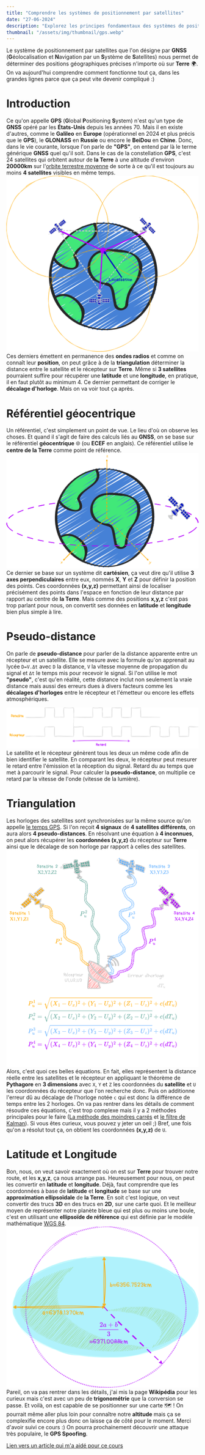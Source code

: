 ```yaml
---
title: "Comprendre les systèmes de positionnement par satellites"
date: "27-06-2024"
description: "Explorez les principes fondamentaux des systèmes de positionnement par satellites (GNSS), y compris le GPS, et comprenez comment ils déterminent des positions géographiques précises"
thumbnail: "/assets/img/thumbnail/gps.webp"
---
```

Le système de positionnement par satellites que l'on désigne par **GNSS** (**G**éolocalisation et **N**avigation par un **S**ystème de **S**atellites) nous permet de déterminer des positions géographiques précises n'importe où sur **Terre** 🌍. 
On va aujourd'hui comprendre comment fonctionne tout ça, dans les grandes lignes parce que ça peut vite devenir compliqué :) 

# Introduction
Ce qu'on appelle **GPS** (**G**lobal **P**ositioning **S**ystem) n'est qu'un type de **GNSS** opéré par les **États-Unis** depuis les années 70. Mais il en existe d'autres, comme le **Galileo** en **Europe** (opérationnel en 2024 et plus précis que le **GPS**), le **GLONASS** en **Russie** ou encore le **BeiDou** en **Chine**. 
Donc, dans le vie courante, lorsque l'on parle de **"GPS"**, on entend par là le terme générique **GNSS** quel qu'il soit.
Dans le cas de la constellation **GPS**, c'est 24 satellites qui orbitent autour de **la Terre** à une altitude d'environ **20000km** sur l'[orbite terrestre moyenne](type-orbits.html) de sorte à ce qu'il est toujours au moins **4 satellites** visibles en même temps. 
<br>
![Schema GPS](../../../assets/img/pages/space/satellite/gps/gps4.svg)
Ces derniers émettent en permanence des **ondes radios** et comme on connaît leur **position**, on peut grâce à de la **triangulation** déterminer la distance entre le satellite et le récepteur sur **Terre**. 
Même si **3 satellites** pourraient suffire pour récupérer une **latitude** et une **longitude**, en pratique, il en faut plutôt au minimum 4. Ce dernier permettant de corriger le **décalage d'horloge**. Mais on va voir tout ça après.

#  Référentiel géocentrique
Un référentiel, c'est simplement un point de vue. Le lieu d'où on observe les choses. Et quand il s'agit de faire des calculs liés au **GNSS**, on se base sur le référentiel **géocentrique** 🌐 (ou **ECEF** en anglais).
Ce référentiel utilise le **centre de la Terre** comme point de référence.  
![Schema Référentiel géocentrique](../../../assets/img/pages/space/satellite/gps/gps1.svg)
Ce dernier se base sur un système dit **cartésien**, ça veut dire qu'il utilise **3 axes perpendiculaires** entre eux, nommés **X**, **Y** et **Z** pour définir la position des points. 
Ces coordonnées **(x,y,z)** permettant ainsi de localiser précisément des points dans l'espace en fonction de leur distance par rapport au centre de **la Terre**.
Mais comme des positions **x,y,z** c'est pas trop parlant pour nous, on convertit ses données en **latitude** et **longitude** bien plus simple à lire. 

#  Pseudo-distance
On parle de **pseudo-distance** pour parler de la distance apparente entre un récepteur et un satellite. 
Elle se mesure avec la formule qu'on apprenait au lycée `D=V.Δt` avec `D` la distance, `V` la vitesse moyenne de propagation du signal et `Δt` le temps mis pour recevoir le signal. 
Si l'on utilise le mot **"pseudo"**, c'est qu'en réalité, cette distance inclut non seulement la vraie distance mais aussi des erreurs dues à divers facteurs comme les **décalages d'horloges** entre le récepteur et l'émetteur ou encore les effets atmosphériques. 

![Schema décalage d'horloge](../../../assets/img/pages/space/satellite/gps/gps3.svg)
Le satellite et le récepteur génèrent tous les deux un même code afin de bien identifier le satellite. En comparant les deux, le récepteur peut mesurer le retard entre l'émission et la réception du signal. Retard du au temps que met à parcourir le signal. 
Pour calculer la **pseudo-distance**, on multiplie ce retard par la vitesse de l'onde (vitesse de la lumière).

#  Triangulation
Les horloges des satellites sont synchronisées sur la même source qu'on appelle [le temps GPS](https://fr.wikipedia.org/wiki/Synchronisation_GPS). Si l'on reçoit **4 signaux** de **4 satellites différents**, on aura alors **4 pseudo-distances**.
En résolvant une équation à **4 inconnues**, on peut alors récupérer les **coordonnées (x,y,z)** du récepteur sur **Terre** ainsi que le décalage de son horloge par rapport à celles des satellites.
![Schema triangulation formules](../../../assets/img/pages/space/satellite/gps/gps2.svg)
Alors, c'est quoi ces belles équations. En fait, elles représentent la distance réelle entre les satellites et le récepteur en appliquant le théorème de **Pythagore** en **3 dimensions** avec `X`, `Y` et `Z` les coordonnées du **satellite** et `U` les coordonnées du récepteur que l'on recherche donc. 
Puis on additionne l'erreur dû au décalage de l'horloge notée `c` qui est donc la différence de temps entre les 2 horloges. 
On va pas rentrer dans les détails de comment résoudre ces équations, c'est trop complexe mais il y a 2 méthodes principales pour le faire ([La méthode des moindres carrés](https://fr.wikipedia.org/wiki/M%C3%A9thode_des_moindres_carr%C3%A9s) et [le filtre de Kalman](https://fr.wikipedia.org/wiki/Filtre_de_Kalman)). Si vous êtes curieux, vous pouvez y jeter un oeil ;) 
Bref, une fois qu'on a résolut tout ça, on obtient les coordonnées **(x,y,z)** de `U`. 

#  Latitude et Longitude
Bon, nous, on veut savoir exactement où on est sur **Terre** pour trouver notre route, et les **x,y,z**, ça nous arrange pas. Heureusement pour nous, on peut les convertir en **latitude** et **longitude**. 
Déjà, faut comprendre que les coordonnées à base de **latitude** et **longitude** se base sur une **approximation ellipsoïdale** de **la Terre**. En soit c'est logique, on veut convertir des trucs **3D** en des trucs en **2D**, sur une carte quoi. Et le meilleur moyen de représenter notre planète bleue qui est plus ou moins une boule, c'est en utilisant une **ellipsoïde de référence** qui est définie par le modèle mathématique [WGS 84](https://en.wikipedia.org/wiki/World_Geodetic_System#WGS_84).
<br>
![Schema WGS 84](../../../assets/img/pages/space/satellite/gps/gps5.svg)
Pareil, on va pas rentrer dans les détails, j'ai mis la page **Wikipédia** pour les curieux mais c'est avec un peu de **trigonométrie** que la conversion se passe. 
Et voilà, on est capable de se positionner sur une carte 🗺️ ! On pourrait même aller plus loin pour connaître notre **altitude** mais ça se complexifie encore plus donc on laisse ça de côté pour le moment. 
Merci d'avoir suivi ce cours :)
On pourra prochainement découvrir une attaque très populaire, le **GPS Spoofing**.

[Lien vers un article qui m'a aidé pour ce cours](https://medium.com/@mikeg888/position-velocity-and-time-pvt-51f4cc738b75)